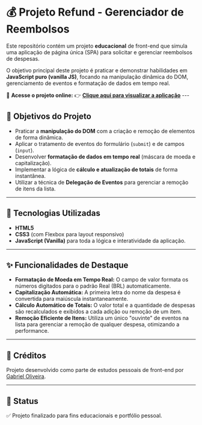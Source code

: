 # 💰 Projeto Refund - Gerenciador de Reembolsos

Este repositório contém um projeto **educacional** de front-end que simula uma aplicação de página única (SPA) para solicitar e gerenciar reembolsos de despesas.

O objetivo principal deste projeto é praticar e demonstrar habilidades em **JavaScript puro (vanilla JS)**, focando na manipulação dinâmica do DOM, gerenciamento de eventos e formatação de dados em tempo real.

🔗 **Acesse o projeto online:**
👉 **[Clique aqui para visualizar a aplicação](https://devoliveir4.github.io/Refund/)** ---

## 🎯 Objetivos do Projeto

-   Praticar a **manipulação do DOM** com a criação e remoção de elementos de forma dinâmica.
-   Aplicar o tratamento de eventos do formulário (`submit`) e de campos (`input`).
-   Desenvolver **formatação de dados em tempo real** (máscara de moeda e capitalização).
-   Implementar a lógica de **cálculo e atualização de totais** de forma instantânea.
-   Utilizar a técnica de **Delegação de Eventos** para gerenciar a remoção de itens da lista.

---

## 🧰 Tecnologias Utilizadas

-   **HTML5**
-   **CSS3** (com Flexbox para layout responsivo)
-   **JavaScript (Vanilla)** para toda a lógica e interatividade da aplicação.

---

## ✨ Funcionalidades de Destaque

-   **Formatação de Moeda em Tempo Real:** O campo de valor formata os números digitados para o padrão Real (BRL) automaticamente.
-   **Capitalização Automática:** A primeira letra do nome da despesa é convertida para maiúscula instantaneamente.
-   **Cálculo Automático de Totais:** O valor total e a quantidade de despesas são recalculados e exibidos a cada adição ou remoção de um item.
-   **Remoção Eficiente de Itens:** Utiliza um único "ouvinte" de eventos na lista para gerenciar a remoção de qualquer despesa, otimizando a performance.

---

## 📝 Créditos

Projeto desenvolvido como parte de estudos pessoais de front-end por [Gabriel Oliveira](https://www.linkedin.com/in/devoliveir4).

---

## 🚀 Status

✅ Projeto finalizado para fins educacionais e portfólio pessoal.
